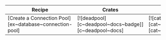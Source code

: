 | Recipe | Crates | Categories |
|--------|--------|------------|
| [Create a Connection Pool][ex~database~connection-pool] | [![deadpool][c~deadpool~docs~badge]][c~deadpool~docs] | [![cat~database][cat~database~badge]][cat~database] |
